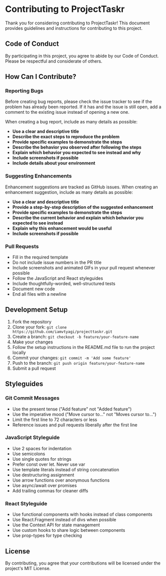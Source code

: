# Contributing to ProjectTaskr

Thank you for considering contributing to ProjectTaskr! This document provides guidelines and instructions for contributing to this project.

## Code of Conduct

By participating in this project, you agree to abide by our Code of Conduct. Please be respectful and considerate of others.

## How Can I Contribute?

### Reporting Bugs

Before creating bug reports, please check the issue tracker to see if the problem has already been reported. If it has and the issue is still open, add a comment to the existing issue instead of opening a new one.

When creating a bug report, include as many details as possible:

- **Use a clear and descriptive title**
- **Describe the exact steps to reproduce the problem**
- **Provide specific examples to demonstrate the steps**
- **Describe the behavior you observed after following the steps**
- **Explain which behavior you expected to see instead and why**
- **Include screenshots if possible**
- **Include details about your environment**

### Suggesting Enhancements

Enhancement suggestions are tracked as GitHub issues. When creating an enhancement suggestion, include as many details as possible:

- **Use a clear and descriptive title**
- **Provide a step-by-step description of the suggested enhancement**
- **Provide specific examples to demonstrate the steps**
- **Describe the current behavior and explain which behavior you expected to see instead**
- **Explain why this enhancement would be useful**
- **Include screenshots if possible**

### Pull Requests

- Fill in the required template
- Do not include issue numbers in the PR title
- Include screenshots and animated GIFs in your pull request whenever possible
- Follow the JavaScript and React styleguides
- Include thoughtfully-worded, well-structured tests
- Document new code
- End all files with a newline

## Development Setup

1. Fork the repository
2. Clone your fork: `git clone https://github.com/iamvtyagi/projecttaskr.git`
3. Create a branch: `git checkout -b feature/your-feature-name`
4. Make your changes
5. Follow the setup instructions in the README.md file to run the project locally
6. Commit your changes: `git commit -m 'Add some feature'`
7. Push to the branch: `git push origin feature/your-feature-name`
8. Submit a pull request

## Styleguides

### Git Commit Messages

- Use the present tense ("Add feature" not "Added feature")
- Use the imperative mood ("Move cursor to..." not "Moves cursor to...")
- Limit the first line to 72 characters or less
- Reference issues and pull requests liberally after the first line

### JavaScript Styleguide

- Use 2 spaces for indentation
- Use semicolons
- Use single quotes for strings
- Prefer const over let. Never use var
- Use template literals instead of string concatenation
- Use destructuring assignment
- Use arrow functions over anonymous functions
- Use async/await over promises
- Add trailing commas for cleaner diffs

### React Styleguide

- Use functional components with hooks instead of class components
- Use React.Fragment instead of divs when possible
- Use the Context API for state management
- Use custom hooks to share logic between components
- Use prop-types for type checking

## License

By contributing, you agree that your contributions will be licensed under the project's MIT License.
